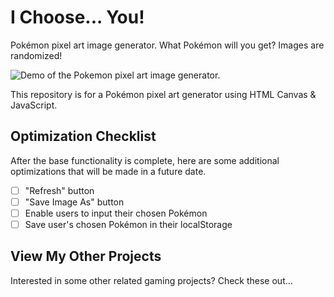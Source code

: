 # I Choose... You!
Pokémon pixel art image generator. What Pokémon will you get? Images are randomized! 

![Demo of the Pokemon pixel art image generator.](/img/cover.gif "Demo of the Pokémon pixel art image generator")

This repository is for a Pokémon pixel art generator using HTML Canvas &amp; JavaScript.

## Optimization Checklist
After the base functionality is complete, here are some additional optimizations that will be made in a future date.

- [ ] "Refresh" button
- [ ] "Save Image As" button
- [ ] Enable users to input their chosen Pokémon
- [ ] Save user's chosen Pokémon in their localStorage

## View My Other Projects
Interested in some other related gaming projects? Check these out...
